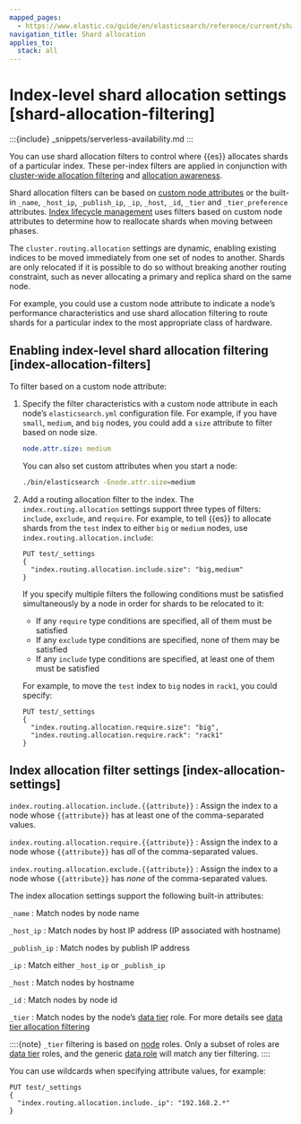 ```yaml
---
mapped_pages:
  - https://www.elastic.co/guide/en/elasticsearch/reference/current/shard-allocation-filtering.html
navigation_title: Shard allocation
applies_to:
  stack: all
---
```


# Index-level shard allocation settings [shard-allocation-filtering]

:::{include} _snippets/serverless-availability.md
:::

You can use shard allocation filters to control where {{es}} allocates shards of a particular index. These per-index filters are applied in conjunction with [cluster-wide allocation filtering](/reference/elasticsearch/configuration-reference/cluster-level-shard-allocation-routing-settings.md#cluster-shard-allocation-filtering) and [allocation awareness](docs-content://deploy-manage/distributed-architecture/shard-allocation-relocation-recovery/shard-allocation-awareness.md).

Shard allocation filters can be based on [custom node attributes](/reference/elasticsearch/configuration-reference/node-settings.md#custom-node-attributes) or the built-in `_name`, `_host_ip`, `_publish_ip`, `_ip`, `_host`, `_id`, `_tier` and `_tier_preference` attributes. [Index lifecycle management](docs-content://manage-data/lifecycle/index-lifecycle-management.md) uses filters based on custom node attributes to determine how to reallocate shards when moving between phases.

The `cluster.routing.allocation` settings are dynamic, enabling existing indices to be moved immediately from one set of nodes to another. Shards are only relocated if it is possible to do so without breaking another routing constraint, such as never allocating a primary and replica shard on the same node.

For example, you could use a custom node attribute to indicate a node’s performance characteristics and use shard allocation filtering to route shards for a particular index to the most appropriate class of hardware.


## Enabling index-level shard allocation filtering [index-allocation-filters]

To filter based on a custom node attribute:

1. Specify the filter characteristics with a custom node attribute in each node’s `elasticsearch.yml` configuration file. For example, if you have `small`, `medium`, and `big` nodes, you could add a `size` attribute to filter based on node size.

    ```yaml
    node.attr.size: medium
    ```

    You can also set custom attributes when you start a node:

    ```sh
    ./bin/elasticsearch -Enode.attr.size=medium
    ```

2. Add a routing allocation filter to the index. The `index.routing.allocation` settings support three types of filters: `include`, `exclude`, and `require`. For example, to tell {{es}} to allocate shards from the `test` index to either `big` or `medium` nodes, use `index.routing.allocation.include`:

    ```console
    PUT test/_settings
    {
      "index.routing.allocation.include.size": "big,medium"
    }
    ```

    If you specify multiple filters the following conditions must be satisfied simultaneously by a node in order for shards to be relocated to it:

    * If any `require` type conditions are specified, all of them must be satisfied
    * If any `exclude` type conditions are specified, none of them may be satisfied
    * If any `include` type conditions are specified, at least one of them must be satisfied

    For example, to move the `test` index to `big` nodes in `rack1`, you could specify:

    ```console
    PUT test/_settings
    {
      "index.routing.allocation.require.size": "big",
      "index.routing.allocation.require.rack": "rack1"
    }
    ```



## Index allocation filter settings [index-allocation-settings]

`index.routing.allocation.include.{{attribute}}`
:   Assign the index to a node whose `{{attribute}}` has at least one of the comma-separated values.

`index.routing.allocation.require.{{attribute}}`
:   Assign the index to a node whose `{{attribute}}` has *all* of the comma-separated values.

`index.routing.allocation.exclude.{{attribute}}`
:   Assign the index to a node whose `{{attribute}}` has *none* of the comma-separated values.

The index allocation settings support the following built-in attributes:

`_name`
:   Match nodes by node name

`_host_ip`
:   Match nodes by host IP address (IP associated with hostname)

`_publish_ip`
:   Match nodes by publish IP address

`_ip`
:   Match either `_host_ip` or `_publish_ip`

`_host`
:   Match nodes by hostname

`_id`
:   Match nodes by node id

`_tier`
:   Match nodes by the node’s [data tier](docs-content://manage-data/lifecycle/data-tiers.md) role. For more details see [data tier allocation filtering](/reference/elasticsearch/index-settings/data-tier-allocation.md)

::::{note}
`_tier` filtering is based on [node](/reference/elasticsearch/configuration-reference/node-settings.md) roles. Only a subset of roles are [data tier](docs-content://manage-data/lifecycle/data-tiers.md) roles, and the generic [data role](docs-content://deploy-manage/distributed-architecture/clusters-nodes-shards/node-roles.md#data-node-role) will match any tier filtering.
::::


You can use wildcards when specifying attribute values, for example:

```console
PUT test/_settings
{
  "index.routing.allocation.include._ip": "192.168.2.*"
}
```

